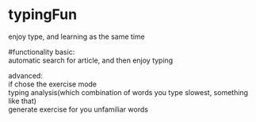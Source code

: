 # typingFun
enjoy type, and learning as the same time

#functionality
  basic:  
    automatic search for article, and then enjoy typing  
  
  advanced:  
    if chose the exercise mode  
    typing analysis(which combination of words you type slowest, something like that)  
    generate exercise for you unfamiliar words
